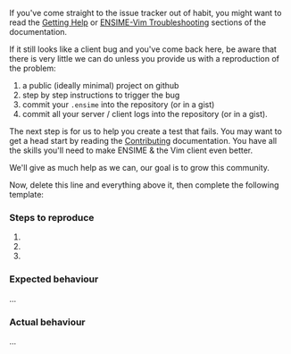 If you've come straight to the issue tracker out of habit, you might want to read the [Getting Help](http://ensime.github.io/getting_help/) or [ENSIME-Vim Troubleshooting](http://ensime.github.io/editors/vim/troubleshooting/) sections of the documentation.

If it still looks like a client bug and you've come back here, be aware that there is very little we can do unless you provide us with a reproduction of the problem:

1. a public (ideally minimal) project on github
2. step by step instructions to trigger the bug 
3. commit your `.ensime` into the repository (or in a gist)
4. commit all your server / client logs into the repository (or in a gist).

The next step is for us to help you create a test that fails. You may want to get a head start by reading the [Contributing](http://ensime.github.io/contributing/) documentation. You have all the skills you'll need to make ENSIME & the Vim client even better.

We'll give as much help as we can, our goal is to grow this community.

Now, delete this line and everything above it, then complete the following template:

### Steps to reproduce

1. 
2. 
3. 

### Expected behaviour

...

### Actual behaviour

...

